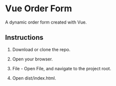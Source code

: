 # Vue Order Form

A dynamic order form created with Vue.

## Instructions

1. Download or clone the repo.

2. Open your browser.

3. File - Open File, and navigate to the project root.

4. Open dist/index.html.

